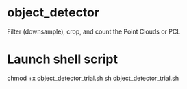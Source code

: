 # object_detector
Filter (downsample), crop, and count the Point Clouds or PCL

# Launch shell script
chmod +x object_detector_trial.sh
sh object_detector_trial.sh
